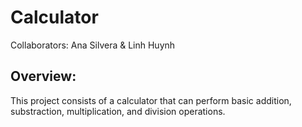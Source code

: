 # Calculator

Collaborators: Ana Silvera & Linh Huynh

## Overview:

This project consists of a calculator that can perform basic addition, substraction, multiplication, and division operations.


